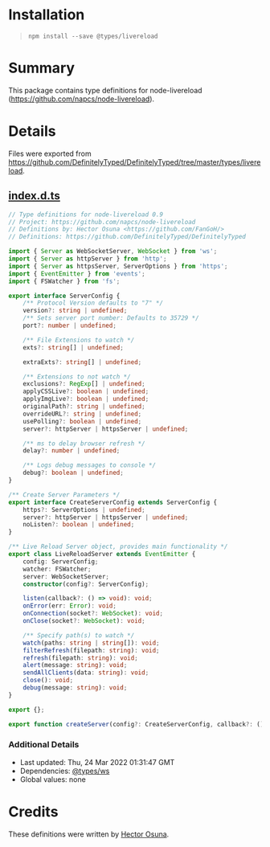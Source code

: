 # Installation
> `npm install --save @types/livereload`

# Summary
This package contains type definitions for node-livereload (https://github.com/napcs/node-livereload).

# Details
Files were exported from https://github.com/DefinitelyTyped/DefinitelyTyped/tree/master/types/livereload.
## [index.d.ts](https://github.com/DefinitelyTyped/DefinitelyTyped/tree/master/types/livereload/index.d.ts)
````ts
// Type definitions for node-livereload 0.9
// Project: https://github.com/napcs/node-livereload
// Definitions by: Hector Osuna <https://github.com/FanGoH/>
// Definitions: https://github.com/DefinitelyTyped/DefinitelyTyped

import { Server as WebSocketServer, WebSocket } from 'ws';
import { Server as httpServer } from 'http';
import { Server as httpsServer, ServerOptions } from 'https';
import { EventEmitter } from 'events';
import { FSWatcher } from 'fs';

export interface ServerConfig {
    /** Protocol Version defaults to "7" */
    version?: string | undefined;
    /** Sets server port number: Defaults to 35729 */
    port?: number | undefined;

    /** File Extensions to watch */
    exts?: string[] | undefined;

    extraExts?: string[] | undefined;

    /** Extensions to not watch */
    exclusions?: RegExp[] | undefined;
    applyCSSLive?: boolean | undefined;
    applyImgLive?: boolean | undefined;
    originalPath?: string | undefined;
    overrideURL?: string | undefined;
    usePolling?: boolean | undefined;
    server?: httpServer | httpsServer | undefined;

    /** ms to delay browser refresh */
    delay?: number | undefined;

    /** Logs debug messages to console */
    debug?: boolean | undefined;
}

/** Create Server Parameters */
export interface CreateServerConfig extends ServerConfig {
    https?: ServerOptions | undefined;
    server?: httpServer | httpsServer | undefined;
    noListen?: boolean | undefined;
}

/** Live Reload Server object, provides main functionality */
export class LiveReloadServer extends EventEmitter {
    config: ServerConfig;
    watcher: FSWatcher;
    server: WebSocketServer;
    constructor(config?: ServerConfig);

    listen(callback?: () => void): void;
    onError(err: Error): void;
    onConnection(socket?: WebSocket): void;
    onClose(socket?: WebSocket): void;

    /** Specify path(s) to watch */
    watch(paths: string | string[]): void;
    filterRefresh(filepath: string): void;
    refresh(filepath: string): void;
    alert(message: string): void;
    sendAllClients(data: string): void;
    close(): void;
    debug(message: string): void;
}

export {};

export function createServer(config?: CreateServerConfig, callback?: () => void): LiveReloadServer;

````

### Additional Details
 * Last updated: Thu, 24 Mar 2022 01:31:47 GMT
 * Dependencies: [@types/ws](https://npmjs.com/package/@types/ws)
 * Global values: none

# Credits
These definitions were written by [Hector Osuna](https://github.com/FanGoH).
